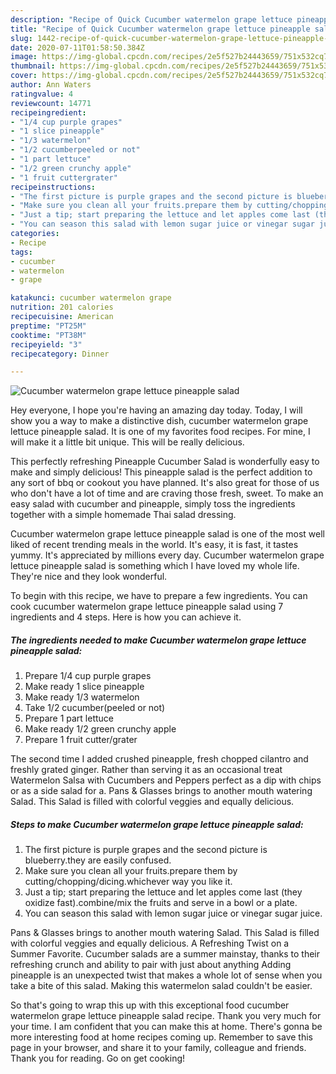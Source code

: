 ```yaml
---
description: "Recipe of Quick Cucumber watermelon grape lettuce pineapple salad"
title: "Recipe of Quick Cucumber watermelon grape lettuce pineapple salad"
slug: 1442-recipe-of-quick-cucumber-watermelon-grape-lettuce-pineapple-salad
date: 2020-07-11T01:58:50.384Z
image: https://img-global.cpcdn.com/recipes/2e5f527b24443659/751x532cq70/cucumber-watermelon-grape-lettuce-pineapple-salad-recipe-main-photo.jpg
thumbnail: https://img-global.cpcdn.com/recipes/2e5f527b24443659/751x532cq70/cucumber-watermelon-grape-lettuce-pineapple-salad-recipe-main-photo.jpg
cover: https://img-global.cpcdn.com/recipes/2e5f527b24443659/751x532cq70/cucumber-watermelon-grape-lettuce-pineapple-salad-recipe-main-photo.jpg
author: Ann Waters
ratingvalue: 4
reviewcount: 14771
recipeingredient:
- "1/4 cup purple grapes"
- "1 slice pineapple"
- "1/3 watermelon"
- "1/2 cucumberpeeled or not"
- "1 part lettuce"
- "1/2 green crunchy apple"
- "1 fruit cuttergrater"
recipeinstructions:
- "The first picture is purple grapes and the second picture is blueberry.they are easily confused."
- "Make sure you clean all your fruits.prepare them by cutting/chopping/dicing.whichever way you like it."
- "Just a tip; start preparing the lettuce and let apples come last (they oxidize fast).combine/mix the fruits and serve in a bowl or a plate."
- "You can season this salad with lemon sugar juice or vinegar sugar juice."
categories:
- Recipe
tags:
- cucumber
- watermelon
- grape

katakunci: cucumber watermelon grape 
nutrition: 201 calories
recipecuisine: American
preptime: "PT25M"
cooktime: "PT38M"
recipeyield: "3"
recipecategory: Dinner

---
```



![Cucumber watermelon grape lettuce pineapple salad](https://img-global.cpcdn.com/recipes/2e5f527b24443659/751x532cq70/cucumber-watermelon-grape-lettuce-pineapple-salad-recipe-main-photo.jpg)

Hey everyone, I hope you're having an amazing day today. Today, I will show you a way to make a distinctive dish, cucumber watermelon grape lettuce pineapple salad. It is one of my favorites food recipes. For mine, I will make it a little bit unique. This will be really delicious.

This perfectly refreshing Pineapple Cucumber Salad is wonderfully easy to make and simply delicious! This pineapple salad is the perfect addition to any sort of bbq or cookout you have planned. It&#39;s also great for those of us who don&#39;t have a lot of time and are craving those fresh, sweet. To make an easy salad with cucumber and pineapple, simply toss the ingredients together with a simple homemade Thai salad dressing.

Cucumber watermelon grape lettuce pineapple salad is one of the most well liked of recent trending meals in the world. It's easy, it is fast, it tastes yummy. It's appreciated by millions every day. Cucumber watermelon grape lettuce pineapple salad is something which I have loved my whole life. They're nice and they look wonderful.


To begin with this recipe, we have to prepare a few ingredients. You can cook cucumber watermelon grape lettuce pineapple salad using 7 ingredients and 4 steps. Here is how you can achieve it.

<!--inarticleads1-->

##### The ingredients needed to make Cucumber watermelon grape lettuce pineapple salad:

1. Prepare 1/4 cup purple grapes
1. Make ready 1 slice pineapple
1. Make ready 1/3 watermelon
1. Take 1/2 cucumber(peeled or not)
1. Prepare 1 part lettuce
1. Make ready 1/2 green crunchy apple
1. Prepare 1 fruit cutter/grater


The second time I added crushed pineapple, fresh chopped cilantro and freshly grated ginger. Rather than serving it as an occasional treat Watermelon Salsa with Cucumbers and Peppers perfect as a dip with chips or as a side salad for a. Pans &amp; Glasses brings to another mouth watering Salad. This Salad is filled with colorful veggies and equally delicious. 

<!--inarticleads2-->

##### Steps to make Cucumber watermelon grape lettuce pineapple salad:

1. The first picture is purple grapes and the second picture is blueberry.they are easily confused.
1. Make sure you clean all your fruits.prepare them by cutting/chopping/dicing.whichever way you like it.
1. Just a tip; start preparing the lettuce and let apples come last (they oxidize fast).combine/mix the fruits and serve in a bowl or a plate.
1. You can season this salad with lemon sugar juice or vinegar sugar juice.


Pans &amp; Glasses brings to another mouth watering Salad. This Salad is filled with colorful veggies and equally delicious. A Refreshing Twist on a Summer Favorite. Cucumber salads are a summer mainstay, thanks to their refreshing crunch and ability to pair with just about anything Adding pineapple is an unexpected twist that makes a whole lot of sense when you take a bite of this salad. Making this watermelon salad couldn&#39;t be easier. 

So that's going to wrap this up with this exceptional food cucumber watermelon grape lettuce pineapple salad recipe. Thank you very much for your time. I am confident that you can make this at home. There's gonna be more interesting food at home recipes coming up. Remember to save this page in your browser, and share it to your family, colleague and friends. Thank you for reading. Go on get cooking!
